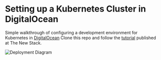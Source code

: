 # Setting up a Kubernetes Cluster in DigitalOcean
Simple walkthrough of configuring a development environment for Kubernetes in [DigitalOcean](https://www.digitalocean.com/)
Clone this repo and follow the [tutorial](http://thenewstack.io/tutorial-configuring-ultimate-development-environment-kubernetes/) published at The New Stack.

![Deployment Diagram](https://github.com/janakiramm/do-k8s/blob/master/do-k8s.png?raw=true)

